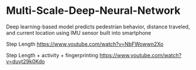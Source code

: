 # Multi-Scale-Deep-Neural-Network
Deep learning-based model predicts pedestrian behavior, distance traveled, and current location using IMU sensor built into smartphone

Step Length
https://www.youtube.com/watch?v=NbFWowwn2Xo

Step Length + activity + fingerprinting
https://www.youtube.com/watch?v=duvt29k0Kdo
